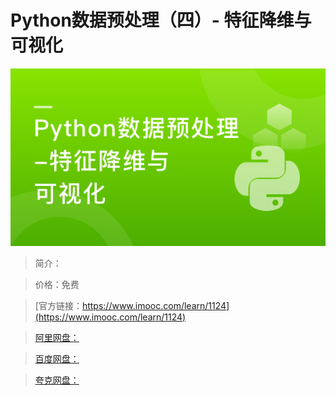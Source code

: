 # Python数据预处理（四）- 特征降维与可视化

![img](../../assets/5fe4430a000154b105400304.jpg)

> 简介：

> 价格：免费

> [官方链接：https://www.imooc.com/learn/1124](https://www.imooc.com/learn/1124)

> [阿里网盘：]()

> [百度网盘：]()

> [夸克网盘：]()
